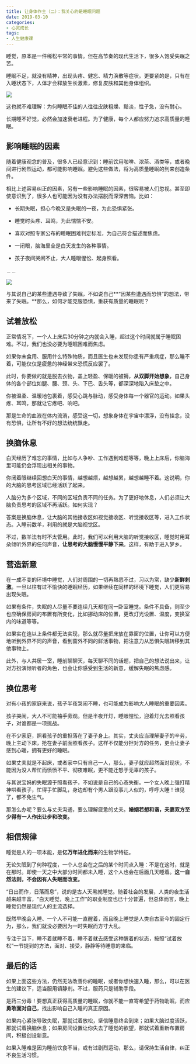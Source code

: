 ```yaml
---
title: 让身体作主（二）：我关心的是睡眠问题
date: 2019-03-10
categories:
- 心灵成长
tags:
- 人生健康课
---
```

睡觉，原本是一件稀松平常的事情。但在高节奏的现代生活下，很多人饱受失眠之苦。

睡眠不足，就没有精神，出现头疼、健忘、精力涣散等症状。更要紧的是，只有在入睡状态下，人体才会释放生长激素，修复皮肤和其他身体组织。

![](https://camo.githubusercontent.com/c50d261549a6239d34f8c2f3ec58c530e6654bd5/68747470733a2f2f692e696d6775722e636f6d2f4d385256656e672e6a7067)

这也就不难理解：为何睡眠不佳的人往往皮肤粗燥、黯淡，性子急，没有耐心。

长期睡不好觉，必然会加速衰老进程。为了健康，每个人都应努力追求高质量的睡眠。

## 影响睡眠的因素 ##

随着健康观念的普及，很多人已经意识到：睡前饮用咖啡、浓茶、酒类等，或者晚间进行剧烈运动，都可能影响睡眠。避免这些做法，将为高质量睡眠的到来创造条件。

相比上述容易纠正的因素，另有一些影响睡眠的因素，很容易被人们忽视。甚至即使意识到了，很多人也可能因为没有办法摆脱而深深苦恼。比如：

- 长期失眠，担心今晚又是失眠的一夜，为此恐惧紧张。

- 睡觉时头疼、耳鸣，为此惴惴不安。

- 喜欢对照专家公布的睡眠困难判定标准，为自己符合描述而焦虑。

- 一闭眼，脑海里全是白天发生的各种事情。

- 孩子夜间哭闹不止，大人睡眼惺忪、起身照看。

﹍﹍

![](https://camo.githubusercontent.com/73c41e12fc4409f0f30b1a1eb1226b7ccef74f13/68747470733a2f2f692e696d6775722e636f6d2f706c734548714a2e6a7067)

与其说自己的某些遭遇导致了失眠，不如说自己**“因某些遭遇而恐惧”的想法，带来了失眠。**那么，如何才能克服恐惧，重获有质量的睡眠呢？

## 试着放松 ##

正常情况下，一个人上床后30分钟之内就会入睡，超过这个时间就属于睡眠困难。不过，我们也没必要为睡眠困难而焦虑。

如果你未食用、服用什么特殊物质，而且医生也未发现你患有严重病症，那么睡不着，可能仅仅是疲惫的神经带来恐慌反应罢了。

此时，你要做的就是脱去衣物，盖上轻盈、保暖的被褥，**从双脚开始想象**，自己身体的各个部位如腿、腰、颈、头、下巴、舌头等，都深深地陷入床垫之中。

你被温柔、温暖地包裹着，感受心跳与脉动，感受身体每一个器官的运动。如果头疼、耳鸣，那就让它疼吧、响吧。

那是生命的血液在体内流淌，感受这一切，想象身体在宇宙中漂浮，没有挂念，没有恐惧，让所有不好的想法统统飘走。

## 换脑休息 ##

白天经历了难忘的事情，比如与人争吵、工作遇到难题等等，晚上上床后，你脑海里可能仍会浮现出相关的事物。

你闭着眼继续回想白天的事情，越想越烦，越想越累，越想越睡不着。这说明，你的大脑的思考区域已经活跃了起来。

人脑分为多个区域，不同的区域负责不同的任务。为了更好地休息，人们必须让大脑负责思考的区域不再活跃。如何实现？

答案是换脑休息，让大脑的其他接收区如视觉接收区、听觉接收区等，进入工作状态。入睡前数羊，利用的就是大脑视觉区。

不过，数羊法有时不太管用。此时，我们可以利用大脑的听觉接收区，睡觉时用耳朵倾听外界的任何声音，**让思考的大脑慢慢平静下来**。这样，有助于进入梦乡。

## 营造新意 ##

在一成不变的环境中睡觉，人们对周围的一切再熟悉不过，习以为常，缺少**新鲜刺激**。一旦以往有过不愉快的睡眠经历，如果继续在同样的环境下睡觉，人们更容易出现失眠。

如果有条件，失眠的人尽量不要连续几天都在同一卧室睡觉。条件不具备，则至少也应确保房间的布置有所变化，比如挪动床的位置，更改灯光设置、温度，变换室内的味道等等。

如果实在连以上条件都无法实现，那么就尽量把床放在靠窗的位置，让你可以方便地听到外界不同的声音，看到窗外不同的鲜活事物，把注意力从恐惧失眠转移到其他事物上。

此外，与人共居一室，睡前聊聊天，每天聊不同的话题，把自己的想法说出来，让对方扮演倾听者的角色，也会让你感受到生活的新意，缓解失眠的焦虑感。

## 换位思考 ##

对有小孩的家庭来说，孩子半夜哭闹不睡，也可能成为影响大人睡眠的重要因素。

孩子哭闹，大人不可能袖手旁观。但是半夜开灯，睡眼惺忪，迎着灯光去照看孩子，对谁都是一项挑战。

在不少家庭，照看孩子的重担落在了妻子身上。其实，丈夫应当理解妻子的辛劳，晚上主动下床，抢在妻子前面照看孩子。这样不仅能分担对方的任务，更会让妻子感到心暖，拥有更好的睡眠。

如果丈夫就是不起床，或者家中只有自己一人，那么，妻子就应超然面对现状，不能因为没人帮忙而愤愤不平、彻夜难眠，更不能迁怒于无辜的孩子。

与其说宝妈的失眠源于照看孩子，不如说是自己的心态失衡。一个女人晚上强打精神哄看孩子，忙得手忙脚乱，身边却有个男人跟没事儿人似的，呼呼大睡！谁见了，都不免生气。

那怎么办呢？要么与丈夫沟通，要么理解疲惫的丈夫。**婚姻若想和谐，夫妻双方至少得有一人作出让步和改变。**

## 相信规律 ##

睡觉是人的一项本能，是**亿万年进化而来**的生物学特征。

无论失眠到了何种程度，一个人总会在之后的某个时间点入睡：不是在这时，就是在那时。即使一天之中大部分时间都未入睡，这个人也会在后面几天睡着。**这一自然法则，不会因有人失眠而改变。**

“日出而作，日落而息”，说的是古人天黑就睡觉。随着社会的发展，人类的夜生活越来越丰富，“白天睡觉，晚上工作”的职业制度也已十分普遍，但总体而言，晚上睡觉仍然是现代人的主流选择。

既然早晚会入睡、一个人不可能一直醒着，而且晚上睡觉是人类自古至今的固定行为，那么，我们就没必要因为一时失眠而方寸大乱。

专注于当下，睡不着就睡不着，睡不着就去感受这种醒着的状态，按照“试着放松”一节提到的方法，面对、接受，静静等待睡意的来临。

## 最后的话 ##

如果上面这些方法，仍然无法改善你的睡眠，或者你想快速入睡，那么，可以在医生的建议下，适当服用镇静剂。不过，服药只是辅助手段。

是药三分毒！要想真正获得高质量的睡眠，你就不能一直寄希望于药物助眠，而应**勇敢面对自己**，找出影响自己入睡的真正原因。

如果内心紧张导致失眠，那就试着放松，坚信睡意终会到来；如果大脑过度活跃，那就试着换脑休息；如果房间设置让你失去了睡觉的欲望，那就试着重新布置房间，积极创设新意。

如果入睡难是因为睡前饮食不当，或有过剧烈运动，那么，请保持生活自律，纠正不良生活习惯。
